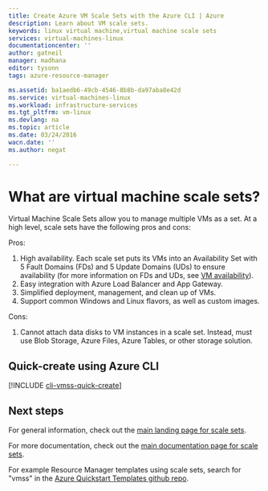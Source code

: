 ```yaml
---
title: Create Azure VM Scale Sets with the Azure CLI | Azure
description: Learn about VM scale sets.
keywords: linux virtual machine,virtual machine scale sets
services: virtual-machines-linux
documentationcenter: ''
author: gatneil
manager: madhana
editor: tysonn
tags: azure-resource-manager

ms.assetid: ba1aedb6-49cb-4546-8b8b-da97aba8e42d
ms.service: virtual-machines-linux
ms.workload: infrastructure-services
ms.tgt_pltfrm: vm-linux
ms.devlang: na
ms.topic: article
ms.date: 03/24/2016
wacn.date: ''
ms.author: negat

---
```

# What are virtual machine scale sets?
Virtual Machine Scale Sets allow you to manage multiple VMs as a set. At a high level, scale sets have the following pros and cons:

Pros:

1. High availability. Each scale set puts its VMs into an Availability Set with 5 Fault Domains (FDs) and 5 Update Domains (UDs) to ensure availability (for more information on FDs and UDs, see [VM availability](virtual-machines-linux-manage-availability.md?toc=%2fazure%2fvirtual-machines%2flinux%2ftoc.json)). 
2. Easy integration with Azure Load Balancer and App Gateway.
4. Simplified deployment, management, and clean up of VMs.
5. Support common Windows and Linux flavors, as well as custom images.

Cons:

1. Cannot attach data disks to VM instances in a scale set. Instead, must use Blob Storage, Azure Files, Azure Tables, or other storage solution.

## Quick-create using Azure CLI
[!INCLUDE [cli-vmss-quick-create](../../includes/virtual-machines-linux-cli-vmss-quick-create-include.md)]

## Next steps
For general information, check out the [main landing page for scale sets](https://www.azure.cn/home/features/virtual-machine-scale-sets/).

For more documentation, check out the [main documentation page for scale sets](../virtual-machine-scale-sets/virtual-machine-scale-sets-overview.md).

For example Resource Manager templates using scale sets, search for "vmss" in the [Azure Quickstart Templates github repo](https://github.com/Azure/azure-quickstart-templates).
